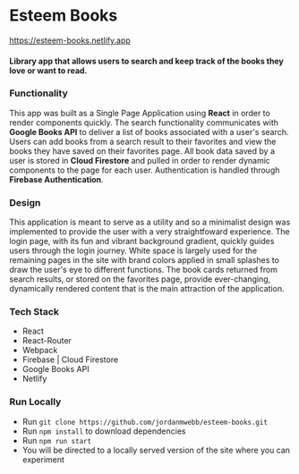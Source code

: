 Esteem Books
======

https://esteem-books.netlify.app

#### Library app that allows users to search and keep track of the books they love or want to read.

### Functionality
This app was built as a Single Page Application using **React** in order to render components quickly. The search functionality communicates with **Google Books API** to deliver a list of books associated with a user's search. Users can add books from a search result to their favorites and view the books they have saved on their favorites page. All book data saved by a user is stored in **Cloud Firestore** and pulled in order to render dynamic components to the page for each user. Authentication is handled through **Firebase Authentication**.

### Design
This application is meant to serve as a utility and so a minimalist design was implemented to provide the user with a very straightfoward experience. The login page, with its fun and vibrant background gradient, quickly guides users through the login journey. White space is largely used for the remaining pages in the site with brand colors applied in small splashes to draw the user's eye to different functions. The book cards returned from search results, or stored on the favorites page, provide ever-changing, dynamically rendered content that is the main attraction of the application.

### Tech Stack
* React
* React-Router
* Webpack
* Firebase | Cloud Firestore
* Google Books API
* Netlify

### Run Locally
* Run `git clone https://github.com/jordanmwebb/esteem-books.git`
* Run `npm install` to download dependencies
* Run `npm run start`
* You will be directed to a locally served version of the site where you can experiment